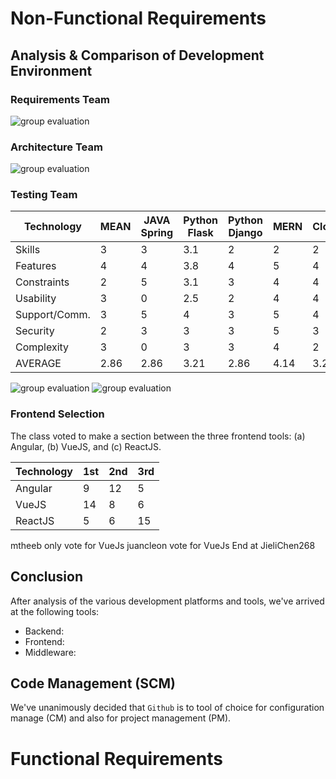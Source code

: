 
# Non-Functional Requirements

## Analysis & Comparison of Development Environment

### Requirements Team

![group evaluation](https://user-images.githubusercontent.com/31264160/30352261-e1a32506-97d3-11e7-9262-3b8bfa81de04.png)

### Architecture Team

![group evaluation](https://user-images.githubusercontent.com/4582375/30355067-b72ffe36-97e5-11e7-9786-5ada6d989cf6.png)

### Testing Team

Technology	|	MEAN	|	JAVA Spring	|	Python Flask	|	Python Django	|	MERN	|	Clojure
--- | --- | --- | --- | --- | --- | ---| 
Skills	        |	3	|	3	|	3.1	|	2	|	2	|	2
Features   	|	4	|	4	|	3.8	|	4	|	5	|	4
Constraints	|	2	|	5	|	3.1	|	3	|	4	|	4
Usability   	|	3	|	0	|	2.5	|	2	|	4	|	4
Support/Comm. | 3	|	5	|	4	|	3	|	5	|	4
Security    	|	2	|	3	|	3	|	3	|	5	|	3
Complexity	|	3	|	0	|	3	|	3	|	4	|	2
AVERAGE	        |    2.86	|	2.86	|	3.21	|	2.86	|	4.14	|	3.29

![group evaluation](https://user-images.githubusercontent.com/25971844/30355398-0b12fa38-97e8-11e7-9a0d-1f4fa662f831.png)
![group evaluation](https://user-images.githubusercontent.com/25727577/30450761-c4cd82ea-9946-11e7-81a3-ce73dc19575a.png)


### Frontend Selection

The class voted to make a section between the three frontend tools: (a) Angular, (b) VueJS, and (c) ReactJS.  

Technology | 1st | 2nd | 3rd
--- | --- | --- | --- |
Angular | 9 | 12 | 5 | 
VueJS   | 14 | 8 | 6 |
ReactJS | 5 | 6 | 15 |
mtheeb only vote for VueJs
juancleon vote for VueJs
End at JieliChen268

## Conclusion

After analysis of the various development platforms and tools, we've arrived at the following tools:

- Backend:
- Frontend: 
- Middleware:

## Code Management (SCM)

We've unanimously decided that `Github` is to tool of choice for configuration manage (CM) and also for project management (PM). 


# Functional Requirements
